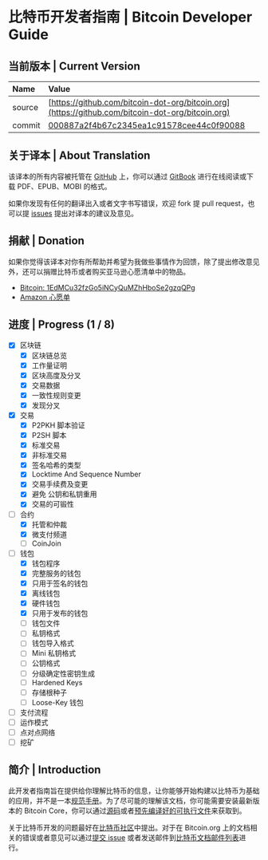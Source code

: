 # 比特币开发者指南 \| Bitcoin Developer Guide

## 当前版本 \| Current Version

| Name | Value |
| :--- | :--- |
| source | [https://github.com/bitcoin-dot-org/bitcoin.org](https://github.com/bitcoin-dot-org/bitcoin.org) |
| commit | [000887a2f4b67c2345ea1c91578cee44c0f90088](https://github.com/bitcoin-dot-org/bitcoin.org/commit/000887a2f4b67c2345ea1c91578cee44c0f90088) |

## 关于译本 \| About Translation

该译本的所有内容被托管在 [GitHub](https://github.com/0dayZh/bitcoin_developer_guide) 上，你可以通过 [GitBook](https://www.gitbook.com/book/0dayzh/bitcoin_developer_guide) 进行在线阅读或下载 PDF、EPUB、MOBI 的格式。

如果你发现有任何的翻译出入或者文字书写错误，欢迎 fork 提 pull request，也可以提 [issues](https://github.com/0dayZh/bitcoin_developer_guide/issues) 提出对译本的建议及意见。

## 捐献 \| Donation

如果你觉得该译本对你有所帮助并希望为我做些事情作为回馈，除了提出修改意见外，还可以捐赠比特币或者购买亚马逊心愿清单中的物品。

* [Bitcoin: 1EdMCu32fzGo5iNCyQuMZhHboSe2gzqQPg](bitcoin:1EdMCu32fzGo5iNCyQuMZhHboSe2gzqQPg)
* [Amazon 心愿单](http://www.amazon.cn/registry/wishlist/QBFPXWCWVD4N)

## 进度 \| Progress \(1 / 8\)

* [x] 区块链
  * [x] 区块链总览
  * [x] 工作量证明
  * [x] 区块高度及分叉
  * [x] 交易数据
  * [x] 一致性规则变更
  * [x] 发现分叉
* [x] 交易
  * [x] P2PKH 脚本验证
  * [x] P2SH 脚本
  * [x] 标准交易
  * [x] 非标准交易
  * [x] 签名哈希的类型
  * [x] Locktime And Sequence Number
  * [x] 交易手续费及变更
  * [x] 避免 公钥和私钥重用
  * [x] 交易的可锻性
* [ ] 合约
  * [x] 托管和仲裁
  * [x] 微支付频道
  * [ ] CoinJoin
* [ ] 钱包
  * [x] 钱包程序
  * [x] 完整服务的钱包
  * [x] 只用于签名的钱包
  * [x] 离线钱包
  * [x] 硬件钱包
  * [x] 只用于发布的钱包
  * [ ] 钱包文件
  * [ ] 私钥格式
  * [ ] 钱包导入格式
  * [ ] Mini 私钥格式
  * [ ] 公钥格式
  * [ ] 分级确定性密钥生成
  * [ ] Hardened Keys
  * [ ] 存储根种子
  * [ ] Loose-Key 钱包
* [ ] 支付流程
* [ ] 运作模式
* [ ] 点对点网络
* [ ] 挖矿

## 简介 \| Introduction

此开发者指南旨在提供给你理解比特币的信息，让你能够开始构建以比特币为基础的应用，并不是一本[规范手册](https://bitcoin.org/en/developer-reference#not-a-specification)。为了尽可能的理解该文档，你可能需要安装最新版本的 Bitcoin Core，你可以通过[源码](https://github.com/bitcoin/bitcoin)或者[预先编译好的可执行文件](https://bitcoin.org/en/download)来获取到。

关于比特币开发的问题最好在[比特币社区](https://bitcoin.org/en/development#devcommunities)中提出。对于在 Bitcoin.org 上的文档相关的错误或者意见可以通过[提交 issue](https://github.com/bitcoin-dot-org/bitcoin.org/issues) 或者发送邮件到[比特币文档邮件列表](https://groups.google.com/forum/#!forum/bitcoin-documentation)进行。

